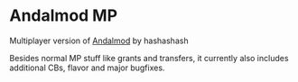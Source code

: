 # Andalmod MP

Multiplayer version of [Andalmod](https://www.moddb.com/mods/andalmod) by hashashash

Besides normal MP stuff like grants and transfers, it currently also includes additional CBs, flavor and major bugfixes.
